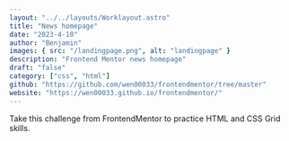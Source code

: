 ```yaml
---
layout: "../../layouts/Worklayout.astro"
title: "News homepage"
date: "2023-4-10"
author: "Benjamin"
images: { src: "/landingpage.png", alt: "landingpage" }
description: "Frontend Mentor news homepage"
draft: "false"
category: ["css", "html"]
github: "https://github.com/wen00033/frontendmentor/tree/master"
website: "https://wen00033.github.io/frontendmentor/"
---
```


Take this challenge from FrontendMentor to practice HTML and CSS Grid skills.
